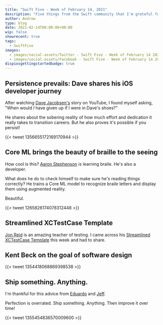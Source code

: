 ```yaml
---
title: "Swift Five - Week of February 14, 2021"
description: "Five things from the Swift community that I'm grateful for this week."
author: Andrew
type: blog
date: 2021-02-14T00:00:00+00:00
wip: false
showrecent: true
tags:
  - SwiftFive
images:
  - images/social-assets/Twitter - Swift Five - Week of February 14 2021.png
  - images/social-assets/Facebook - Swift Five - Week of February 14 2021.png
dispiosgettingstartedbadge: true
---
```


## Persistence prevails: Dave shares his iOS developer journey

After watching [Dave Jacobsen's](https://twitter.com/davejacobseniOS) story on YouTube, I found myself asking, "When would *I* have given up if I were in Dave's shoes?"

He shares about the sobering reality of how much effort and dedication it really takes to transition careers.  But he also proves it's possible if you persist!

{{< tweet 1356655172169170944 >}}

## Core ML brings the beauty of braille to the seeing

How cool is this? [Aaron Stephenson](https://twitter.com/azzoor) is learning braile. He's also a developer.

What does he do to check himself to make sure he's reading things correctly? He trains a Core ML model to recognize braile letters and display them using augmented reality.

Beautiful.

{{< tweet 1265826174078312448 >}}

## Streamlined XCTestCase Template

[Jon Reid](https://twitter.com/qcoding) is an amazing teacher of testing. I came across his [Streamlined XCTestCase Template](https://qualitycoding.org/swift-unit-testing-template/) this week and had to share.

## Kent Beck on the goal of software design

{{< tweet 1354418068869398538 >}}


## Ship something. Anything.

I'm thankful for this advice from [Eduardo](https://twitter.com/edouard_iosdev) and [Jeff](https://twitter.com/JeffMorhous).  

Perfection is overrated.  Ship something.  Anything.  Then improve it over time!

{{< tweet 1355454836570009600 >}}